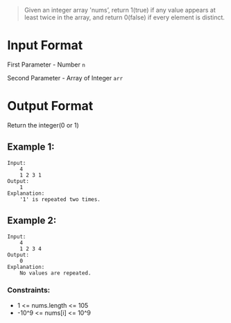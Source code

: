 > Given an integer array 'nums’, return 1(true) if any value appears at least twice in the array, and return 0(false) if every element is distinct.

# Input Format

First Parameter - Number `n`

Second Parameter - Array of Integer `arr`

# Output Format

Return the integer(0 or 1)

## Example 1:

```
Input:
    4
    1 2 3 1
Output:
    1
Explanation:
    '1' is repeated two times.
```

## Example 2:

```
Input:
    4
    1 2 3 4
Output:
    0
Explanation:
    No values are repeated.
```

### Constraints:

- 1 <= nums.length <= 105
- -10^9 <= nums[i] <= 10^9
